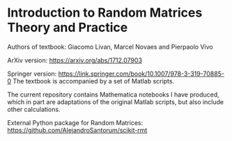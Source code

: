 # Introduction to Random Matrices Theory and Practice

Authors of textbook: Giacomo Livan, Marcel Novaes and Pierpaolo Vivo

ArXiv version: https://arxiv.org/abs/1712.07903

Springer version: https://link.springer.com/book/10.1007/978-3-319-70885-0 The textbook is accompanied by a set of Matlab scripts.

The current repository contains Mathematica notebooks I have produced, which in part are adaptations of the original Matlab scripts, but also include other calculations.

External Python package for Random Matrices: https://github.com/AlejandroSantorum/scikit-rmt

